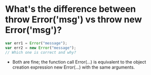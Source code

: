 # What's the difference between throw Error('msg') vs throw new Error('msg')?

```js
var err1 = Error("message");
var err2 = new Error("message");
// Which one is correct and why?
```

- Both are fine; the function call Error(…) is equivalent to the object creation expression new Error(…) with the same arguments.
